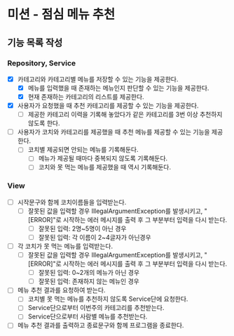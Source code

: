 # 미션 - 점심 메뉴 추천

## 기능 목록 작성
### Repository, Service
- [x] 카테고리와 카테고리별 메뉴를 저장할 수 있는 기능을 제공한다.
  - [x] 메뉴를 입력했을 때 존재하는 메뉴인지 판단할 수 있는 기능을 제공한다.
  - [x] 현재 존재하는 카테고리의 리스트를 제공한다.
- [x] 사용자가 요청했을 때 추천 카테고리를 제공할 수 있는 기능을 제공한다.
  - [ ] 제공한 카테고리 이력을 기록해 놓았다가 같은 카테고리를 3번 이상 추천하지 않도록 한다.
- [ ] 사용자가 코치와 카테고리를 제공했을 때 추천 메뉴를 제공할 수 있는 기능을 제공한다.
  - [ ] 코치별 제공되면 안되는 메뉴를 기록해둔다.
    - [ ] 메뉴가 제공될 때마다 중복되지 않도록 기록해둔다.
    - [ ] 코치와 못 먹는 메뉴를 제공했을 때 역시 기록해둔다.

### View
- [ ] 시작문구와 함께 코치이름들을 입력받는다.
  - [ ] 잘못된 값을 입력할 경우 IllegalArgumentException를 발생시키고, "[ERROR]"로 시작하는 에러 메시지를 출력 후 그 부분부터 입력을 다시 받는다.
    - [ ] 잘못된 입력: 2명~5명이 아닌 경우
    - [ ] 잘못된 입력: 각 이름이 2~4글자가 아닌경우
- [ ] 각 코치가 못 먹는 메뉴를 입력받는다.
  - [ ] 잘못된 값을 입력할 경우 IllegalArgumentException를 발생시키고, "[ERROR]"로 시작하는 에러 메시지를 출력 후 그 부분부터 입력을 다시 받는다.
    - [ ] 잘못된 입력: 0~2개의 메뉴가 아닌 경우
    - [ ] 잘못된 입력: 존재하지 않는 메뉴인 경우
- [ ] 메뉴 추천 결과를 요청하여 받는다.
  - [ ] 코치별 못 먹는 메뉴를 추천하지 않도록 Service단에 요청한다.
  - [ ] Service단으로부터 이번주의 카테고리를 추천받는다.
  - [ ] Service단으로부터 사람별 메뉴를 추천받는다.
- [ ] 메뉴 추천 결과를 출력하고 종료문구와 함께 프로그램을 종료한다.